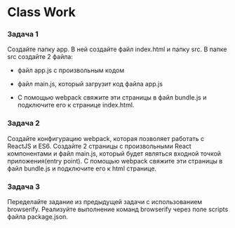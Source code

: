 # Class Work 

### Задача 1 
Создайте папку app. В ней создайте файл index.html и папку src. В папке src создайте 2 файла: 

* файл app.js с произвольным кодом 
* файл main.js, который загрузит код файла app.js 

* С помощью webpack свяжите эти страницы в файл bundle.js и подключите его к странице index.html. 

### Задача 2 
Создайте конфигурацию webpack, которая позволяет работать с ReactJS и ES6. Создайте 2 страницы с произвольными React компонентами и файл main.js, который будет являться входной точкой приложения(entry point). С помощью webpack свяжите эти страницы в файл bundle.js и подключите его к html странице. 

### Задача 3 
Переделайте задание из предыдущей задачи с использованием browserify. Реализуйте выполнение команд browserify через поле scripts файла package.json. 

